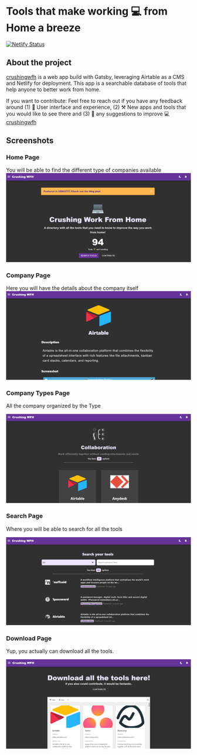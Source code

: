 # Tools that make working 💻 from Home a breeze

[![Netlify Status](https://api.netlify.com/api/v1/badges/37e9503b-c809-4d7a-a417-69c3aaf50de6/deploy-status)](https://app.netlify.com/sites/workingfromhome/deploys)

## About the project

[crushingwfh](https://crushingwfh.com/) is a web app build with Gatsby, leveraging Airtable as a CMS and Netlify for deployment.
This app is a searchable database of tools that help anyone to better work from home.

If you want to contribute: Feel free to reach out if you have any feedback around (1) 🔘 User interface and experience, (2) ⚒️ New apps and tools that you would like to see there and (3) 🚀 any suggestions to improve 💻 [crushingwfh](https://crushingwfh.com/)

## Screenshots

### Home Page
You will be able to find the different type of companies available
![homepage](./src/images/HomepageView.png)

### Company Page
Here you will have the details about the company itself
![company page](./src/images/CompanyView.PNG)

### Company Types Page
All the company organized by the Type

![type page](./src/images/TypeView.PNG)

### Search Page
Where you will be able to search for all the tools

![search page](./src/images/SearchView.png)

### Download Page
Yup, you actually can download all the tools.

![download page](./src/images/DownloadView.PNG)


